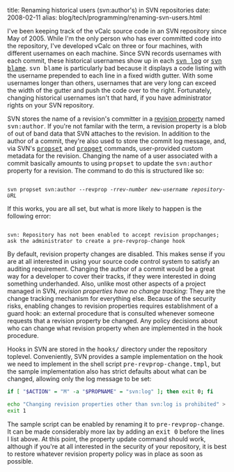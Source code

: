 title: Renaming historical users (svn:author's) in SVN repositories
date: 2008-02-11
alias: blog/tech/programming/renaming-svn-users.html


I've been keeping track of the vCalc source code in an SVN repository
since May of 2005. While I'm the only person who has ever committed
code into the repository, I've developed vCalc on three or four
machines, with different usernames on each machine. Since SVN records
usernames with each commit, these historical usernames show up in each
<a href="http://svnbook.red-bean.com/en/1.0/re15.html"><tt>svn
log</tt></a> or <a
href="http://svnbook.red-bean.com/en/1.0/re02.html"><tt>svn
blame</tt></a>. <tt>svn blame</tt> is particularly bad because it
displays a code listing with the username prepended to each line in a
fixed width gutter. With some usernames longer than others, usernames
that are very long can exceed the width of the gutter and push the
code over to the right.  Fortunately, changing historical usernames
isn't that hard, if you have administrator rights on your SVN
repository.

SVN stores the name of a revision's committer in a <a
href="http://svnbook.red-bean.com/en/1.4/svn.advanced.props.html">revision
property</a> named <tt>svn:author</tt>. If you're not familar with the
term, a revision property is a blob of out of band data that SVN
attaches to the revision. In addition to the author of a commit,
they're also used to store the commit log message, and, via SVN's <a
href="http://svnbook.red-bean.com/en/1.0/re23.html"><tt>propset</tt></a>
and <a
href="http://svnbook.red-bean.com/en/1.0/re21.html"><tt>propget</tt></a>
commands, user-provided custom metadata for the revision. Changing the
name of a user associated with a commit basically amounts to using
<tt>propset</tt> to update the <tt>svn:author</tt> property for a
revision. The command to do this is structured like so:

<code>
svn propset svn:author --revprop -r<i>rev-number</i> <i>new-username</i> <i>repository-URL</i>
</code>

If this works, you are all set, but what is more likely to happen
is the following error:

<code>
svn: Repository has not been enabled to accept revision propchanges;
ask the administrator to create a pre-revprop-change hook
</code>

By default, revision property changes are disabled. This makes
sense if you are at all interested in using your source code
control system to satisfy an auditing requirement. Changing the
author of a commit would be a great way for a developer to cover
their tracks, if they were interested in doing something
underhanded. Also, unlike most other aspects of a project managed
in SVN, <i>revision properties have no change tracking</i>: They
are the change tracking mechanism for everything else.  Because
of the security risks, enabling changes to revision properties
requires establishment of a guard hook: an external procedure
that is consulted whenever someone requests that a revision
property be changed. Any policy decisions about who can change
what revision property when are implemented in the hook
procedure.

Hooks in SVN are stored in the <tt>hooks/</tt> directory under
the repository toplevel. Conveniently, SVN provides a sample
implementation on the hook we need to implement in the shell script
<tt>pre-revprop-change.tmpl</tt>, but the sample implementation
also has strict defaults about what can be changed, allowing only
the log message to be set:

```bash
if [ "$ACTION" = "M" -a "$PROPNAME" = "svn:log" ]; then exit 0; fi

echo "Changing revision properties other than svn:log is prohibited" > &2
exit 1
```

The sample script can be enabled by renaming it to
<tt>pre-revprop-change</tt>. It can be made considerably more lax
by adding an <tt>exit 0</tt> before the lines I list above. At
this point, the property update command should work, although if
you're at all interested in the security of your repository, it
is best to restore whatever revision property policy was in place
as soon as possible.


